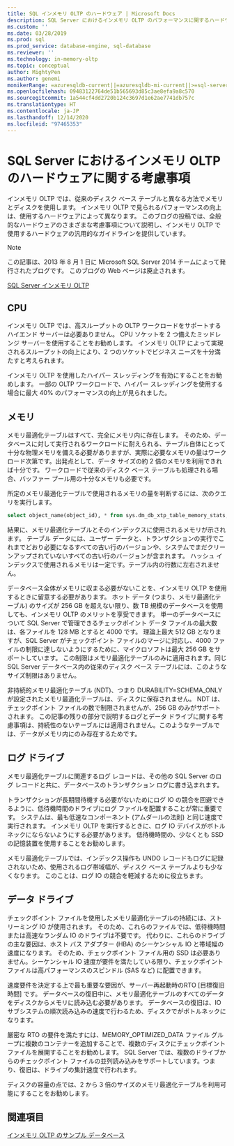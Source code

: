 ```yaml
---
title: SQL インメモリ OLTP のハードウェア | Microsoft Docs
description: SQL Server におけるインメモリ OLTP のパフォーマンスに関するハードウェアの考慮事項について説明します。 インメモリ OLTP では、ディスク ベース テーブルと異なる方法でメモリとディスクを使用します。
ms.custom: ''
ms.date: 03/28/2019
ms.prod: sql
ms.prod_service: database-engine, sql-database
ms.reviewer: ''
ms.technology: in-memory-oltp
ms.topic: conceptual
author: MightyPen
ms.author: genemi
monikerRange: =azuresqldb-current||=azuresqldb-mi-current||>=sql-server-2016||>=sql-server-linux-2017
ms.openlocfilehash: 09483122764de51b565693d85c3ae8efa9a8c570
ms.sourcegitcommit: 1a544cf4dd2720b124c3697d1e62ae7741db757c
ms.translationtype: HT
ms.contentlocale: ja-JP
ms.lasthandoff: 12/14/2020
ms.locfileid: "97465353"
---
```

# <a name="hardware-considerations-for-in-memory-oltp-in-sql-server"></a>SQL Server におけるインメモリ OLTP のハードウェアに関する考慮事項

インメモリ OLTP では、従来のディスク ベース テーブルと異なる方法でメモリとディスクを使用します。 インメモリ OLTP で見られるパフォーマンスの向上は、使用するハードウェアによって異なります。 このブログの投稿では、全般的なハードウェアのさまざまな考慮事項について説明し、インメモリ OLTP で使用するハードウェアの汎用的なガイドラインを提供しています。

> [!NOTE]
> この記事は、2013 年 8 月 1 日に Microsoft SQL Server 2014 チームによって発行されたブログです。 このブログの Web ページは廃止されます。
>
> [SQL Server インメモリ OLTP](./in-memory-oltp-in-memory-optimization.md)

<!--
    Here was the link to the blog. This blog was captured into this new article on 2018/11/30, by GeneMi (MightyPen).
    https://cloudblogs.microsoft.com/sqlserver/2013/08/01/hardware-considerations-for-in-memory-oltp-in-sql-server-2014/
    At least one pre-existing article that contained the obsolete blog link was:
        relational-databases\in-memory-oltp\sample-database-for-in-memory-oltp.md
-->

## <a name="cpu"></a>CPU

インメモリ OLTP では、高スループットの OLTP ワークロードをサポートするハイエンド サーバーは必要ありません。 CPU ソケットを 2 つ備えたミッドレンジ サーバーを使用することをお勧めします。 インメモリ OLTP によって実現されるスループットの向上により、2 つのソケットでビジネス ニーズを十分満たすと考えられます。

インメモリ OLTP を使用したハイパー スレッディングを有効にすることをお勧めします。 一部の OLTP ワークロードで、ハイパー スレッディングを使用する場合に最大 40% のパフォーマンスの向上が見られました。

## <a name="memory"></a>メモリ

メモリ最適化テーブルはすべて、完全にメモリ内に存在します。 そのため、データベースに対して実行されるワークロードに耐えられる、テーブル自体にとって十分な物理メモリを備える必要がありますが、実際に必要なメモリの量はワークロード次第です。出発点として、データ サイズの約 2 倍のメモリを利用できれば十分です。 ワークロードで従来のディスク ベース テーブルも処理される場合、バッファー プール用の十分なメモリも必要です。

所定のメモリ最適化テーブルで使用されるメモリの量を判断するには、次のクエリを実行します。

```sql
select object_name(object_id), * from sys.dm_db_xtp_table_memory_stats;
```

結果に、メモリ最適化テーブルとそのインデックスに使用されるメモリが示されます。 テーブル データには、ユーザー データと、トランザクションの実行でこれまでどおり必要になるすべての古い行のバージョンや、システムでまだクリーンアップされていないすべての古い行のバージョンが含まれます。 ハッシュ インデックスで使用されるメモリは一定です。テーブル内の行数に左右されません。

データベース全体がメモリに収まる必要がないことを、インメモリ OLTP を使用するときに留意する必要があります。 ホット データ (つまり、メモリ最適化テーブル) のサイズが 256 GB を超えない限り、数 TB 規模のデータベースを使用しても、インメモリ OLTP のメリットを享受できます。 単一のデータベースについて SQL Server で管理できるチェックポイント データ ファイルの最大数は、各ファイルを 128 MB とすると 4000 です。 理論上最大 512 GB となりますが、SQL Server がチェックポイント ファイルのマージに対応し、4000 ファイルの制限に達しないようにするために、マイクロソフトは最大 256 GB をサポートしています。 この制限はメモリ最適化テーブルのみに適用されます。同じ SQL Server データベース内の従来のディスク ベース テーブルには、このようなサイズ制限はありません。

非持続的メモリ最適化テーブル (NDT)、つまり DURABILITY=SCHEMA_ONLY が設定されたメモリ最適化テーブルは、ディスクに保存されません。 NDT は、チェックポイント ファイルの数で制限されませんが、256 GB のみがサポートされます。 この記事の残りの部分で説明するログとデータ ドライブに関する考慮事項は、持続性のないテーブルには適用されません。このようなテーブルでは、データがメモリ内にのみ存在するためです。

## <a name="log-drive"></a>ログ ドライブ

メモリ最適化テーブルに関連するログ レコードは、その他の SQL Server のログ レコードと共に、データベースのトランザクション ログに書き込まれます。

トランザクションが長期間待機する必要がないためにログ IO の競合を回避できるように、低待機時間のドライブにログ ファイルを配置することが常に重要です。 システムは、最も低速なコンポーネント (アムダールの法則) と同じ速度で実行されます。 インメモリ OLTP を実行するときに、ログ IO デバイスがボトルネックにならないようにする必要があります。 低待機時間の、少なくとも SSD の記憶装置を使用することをお勧めします。

メモリ最適化テーブルでは、インデックス操作も UNDO レコードもログに記録されないため、使用されるログ帯域幅が、ディスク ベース テーブルよりも少なくなります。 このことは、ログ IO の競合を軽減するために役立ちます。

## <a name="data-drive"></a>データ ドライブ

チェックポイント ファイルを使用したメモリ最適化テーブルの持続には、ストリーミング IO が使用されます。 そのため、これらのファイルでは、低待機時間または高速なランダム IO のドライブは不要です。 代わりに、これらのドライブの主な要因は、ホスト バス アダプター (HBA) のシーケンシャル IO と帯域幅の速度になります。 そのため、チェックポイント ファイル用の SSD は必要ありません。シーケンシャル IO 速度が要件を満たしている限り、チェックポイント ファイルは高パフォーマンスのスピンドル (SAS など) に配置できます。

速度要件を決定する上で最も重要な要因が、サーバー再起動時のRTO [目標復旧時間] です。 データベースの復旧中に、メモリ最適化テーブルのすべてのデータをディスクからメモリに読み込む必要があります。 データベースの復旧は、IO サブシステムの順次読み込みの速度で行わるため、ディスクでがボトルネックになります。

厳密な RTO の要件を満たすには、MEMORY_OPTIMIZED_DATA ファイル グループに複数のコンテナーを追加することで、複数のディスクにチェックポイント ファイルを展開することをお勧めします。 SQL Server では、複数のドライブからのチェックポイント ファイルの並列読み込みをサポートしています。つまり、復旧は、ドライブの集計速度で行われます。

ディスクの容量の点では、2 から 3 倍のサイズのメモリ最適化テーブルを利用可能にすることをお勧めします。

## <a name="see-also"></a>関連項目

[インメモリ OLTP のサンプル データベース](sample-database-for-in-memory-oltp.md)